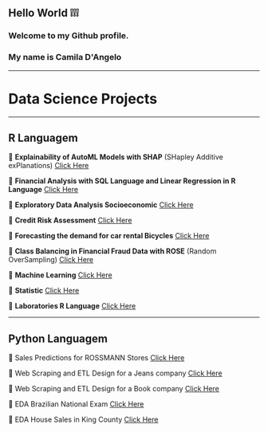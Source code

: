 ## Hello World :grey_exclamation::grey_exclamation::grey_exclamation:


### Welcome to my Github profile.


### My name is Camila D'Angelo 

***
# Data Science Projects
***
## **R Languagem**

:small_blue_diamond: **Explainability of AutoML Models with SHAP** (SHapley Additive exPlanations) [Click Here](https://github.com/camila-dangelo-tempesta/shapley_additive_exPlanations)

:small_blue_diamond: **Financial Analysis with SQL Language and Linear Regression in R Language** [Click Here](https://github.com/camila-dangelo-tempesta/hospital_cost_report_public_use_file)

:small_blue_diamond: **Exploratory Data Analysis Socioeconomic** [Click Here](https://github.com/camila-dangelo-tempesta/world_happiness-_report)

:small_blue_diamond: **Credit Risk Assessment** [Click Here](https://github.com/camila-dangelo-tempesta/german_credit_data)

:small_blue_diamond: **Forecasting the demand for car rental Bicycles** [Click Here](https://github.com/camila-dangelo-tempesta/bikeshare_capital_rental_forecast)

:small_blue_diamond: **Class Balancing in Financial Fraud Data with ROSE**  (Random OverSampling) [Click Here](https://github.com/camila-dangelo-tempesta/credit_card_fraud_detection)

:small_blue_diamond: **Machine Learning** [Click Here](https://github.com/camila-dangelo-tempesta/Machine_Learning)

:small_blue_diamond: **Statistic** [Click Here](https://github.com/camila-dangelo-tempesta/Statistic)

:small_blue_diamond: **Laboratories R Language** [Click Here](https://github.com/camila-dangelo-tempesta/R_Language)

***
## **Python Languagem**

 :small_orange_diamond: Sales Predictions for ROSSMANN Stores [Click Here](https://github.com/camila-dangelo-tempesta/rossmann_sales_forecast)

 :small_orange_diamond: Web Scraping and ETL Design for a Jeans company [Click Here](https://github.com/camila-dangelo-tempesta/star_jeans)

 :small_orange_diamond: Web Scraping and ETL Design for a Book company [Click Here](https://github.com/camila-dangelo-tempesta/books_to_scrape)

:small_orange_diamond: EDA Brazilian National Exam [Click Here](https://github.com/camila-dangelo-tempesta/brazilian_national_exam)

 :small_orange_diamond: EDA House Sales in King County [Click Here](https://github.com/camila-dangelo-tempesta/house_sales_k_c)




